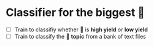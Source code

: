 # Classifier for the biggest 💩

- [ ] Train to classifiy whether 💩 is **high yield** or **low yield**  
- [ ] Train to classify the 💩 **topic** from a bank of text files 